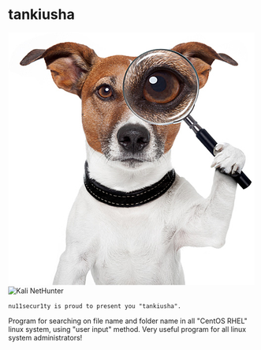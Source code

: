 # tankiusha
![tankisha](https://raw.githubusercontent.com/nu11secur1ty/tankiusha/master/tankiusha.jpg)
![Kali NetHunter](https://raw.githubusercontent.com/offensive-security/kali-nethunter/master/images/nethunter-git-logo.png)
```
nu11secur1ty is proud to present you "tankiusha".
```
Program for searching on file name and folder name in all "CentOS RHEL" linux system, using "user input" method.
Very useful program for all linux system administrators!

